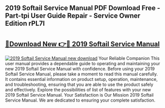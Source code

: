 ## 2019 Softail Service Manual PDF Download Free - Part-tpi User Guide Repair - Service Owner Edition rPL7I

# <h2><a href="http://bc37752.oget.top/?id=2019+Softail+Service+Manual">🔗Download New 👉🔴 2019 Softail Service Manual</a></h2>

[![2019 Softail Service Manual new download](https://i.imgur.com/5g1atiW.png)](http://bc37752.oget.top/?id=2019+Softail+Service+Manual)
Your Reliable Companion This user manual provides a dependable guide to operating and maintaining your new 2019 Softail Service Manual with confidence. Before using your 2019 Softail Service Manual, please take a moment to read this manual carefully. It contains essential information on product setup, operation, maintenance, and troubleshooting, ensuring that you are able to use the product safely and effectively. Explore the possibilities of list of features with your new 2019 Softail Service Manual. Your Satisfaction is Our Mission 2019 Softail Service Manual. We are dedicated to ensuring your complete satisfaction.
